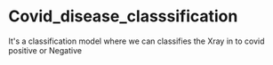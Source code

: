 # Covid_disease_classsification
It's a classification model where we can classifies the Xray in to covid positive or Negative
